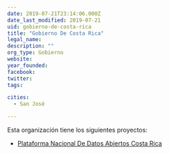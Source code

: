 ```yaml
---
date: 2019-07-21T23:14:06.000Z
date_last_modified: 2019-07-21
uid: gobierno-de-costa-rica
title: "Gobierno De Costa Rica"
legal_name: 
description: ""
org_type: Gobierno
website: 
year_founded: 
facebook: 
twitter: 
tags:

cities: 
  - San José

---
```


Esta organización tiene los siguientes proyectos:

- [Plataforma Nacional De Datos Abiertos Costa Rica](/i/plataforma-nacional-de-datos-abiertos-costa-rica.html)

